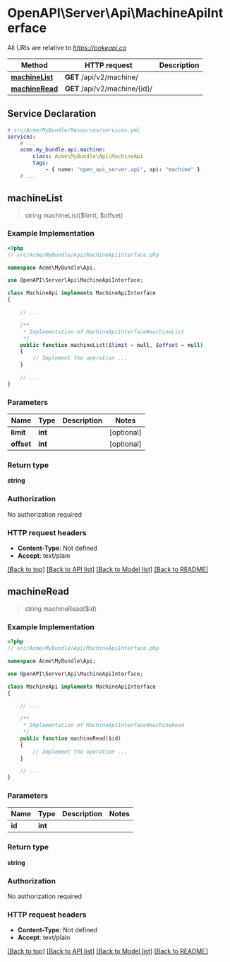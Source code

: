 # OpenAPI\Server\Api\MachineApiInterface

All URIs are relative to *https://pokeapi.co*

Method | HTTP request | Description
------------- | ------------- | -------------
[**machineList**](MachineApiInterface.md#machineList) | **GET** /api/v2/machine/ | 
[**machineRead**](MachineApiInterface.md#machineRead) | **GET** /api/v2/machine/{id}/ | 


## Service Declaration
```yaml
# src/Acme/MyBundle/Resources/services.yml
services:
    # ...
    acme.my_bundle.api.machine:
        class: Acme\MyBundle\Api\MachineApi
        tags:
            - { name: "open_api_server.api", api: "machine" }
    # ...
```

## **machineList**
> string machineList($limit, $offset)



### Example Implementation
```php
<?php
// src/Acme/MyBundle/Api/MachineApiInterface.php

namespace Acme\MyBundle\Api;

use OpenAPI\Server\Api\MachineApiInterface;

class MachineApi implements MachineApiInterface
{

    // ...

    /**
     * Implementation of MachineApiInterface#machineList
     */
    public function machineList($limit = null, $offset = null)
    {
        // Implement the operation ...
    }

    // ...
}
```

### Parameters

Name | Type | Description  | Notes
------------- | ------------- | ------------- | -------------
 **limit** | **int**|  | [optional]
 **offset** | **int**|  | [optional]

### Return type

**string**

### Authorization

No authorization required

### HTTP request headers

 - **Content-Type**: Not defined
 - **Accept**: text/plain

[[Back to top]](#) [[Back to API list]](../../README.md#documentation-for-api-endpoints) [[Back to Model list]](../../README.md#documentation-for-models) [[Back to README]](../../README.md)

## **machineRead**
> string machineRead($id)



### Example Implementation
```php
<?php
// src/Acme/MyBundle/Api/MachineApiInterface.php

namespace Acme\MyBundle\Api;

use OpenAPI\Server\Api\MachineApiInterface;

class MachineApi implements MachineApiInterface
{

    // ...

    /**
     * Implementation of MachineApiInterface#machineRead
     */
    public function machineRead($id)
    {
        // Implement the operation ...
    }

    // ...
}
```

### Parameters

Name | Type | Description  | Notes
------------- | ------------- | ------------- | -------------
 **id** | **int**|  |

### Return type

**string**

### Authorization

No authorization required

### HTTP request headers

 - **Content-Type**: Not defined
 - **Accept**: text/plain

[[Back to top]](#) [[Back to API list]](../../README.md#documentation-for-api-endpoints) [[Back to Model list]](../../README.md#documentation-for-models) [[Back to README]](../../README.md)

